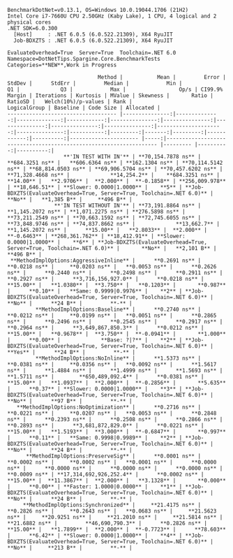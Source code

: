 
    BenchmarkDotNet=v0.13.1, OS=Windows 10.0.19044.1706 (21H2)
    Intel Core i7-7660U CPU 2.50GHz (Kaby Lake), 1 CPU, 4 logical and 2 physical cores
    .NET SDK=6.0.300
      [Host]     : .NET 6.0.5 (6.0.522.21309), X64 RyuJIT
      Job-BDXZTS : .NET 6.0.5 (6.0.522.21309), X64 RyuJIT

    EvaluateOverhead=True  Server=True  Toolchain=.NET 6.0  
    Namespace=DotNetTips.Spargine.Core.BenchmarkTests  Categories=**NEW**,Work in Progress  

                                 Method |           Mean |         Error |        StdDev |      StdErr |         Median |            Min |             Q1 |             Q3 |            Max |                 Op/s | CI99.9% Margin | Iterations | Kurtosis | MValue | Skewness |       Ratio |   RatioSD |   Welch(10%)/p-values | Rank |                                                       LogicalGroup | Baseline | Code Size | Allocated |
    ----------------------------------- |---------------:|--------------:|--------------:|------------:|---------------:|---------------:|---------------:|---------------:|---------------:|---------------------:|---------------:|-----------:|---------:|-------:|---------:|------------:|----------:|---------------------- |-----:|------------------------------------------------------------------- |--------- |----------:|----------:|
                      **'IN TEST WITH IN'** | **70,154.7878 ns** |   **684.3251 ns** |   **606.6364 ns** | **162.1304 ns** | **70,114.5142 ns** | **68,814.0503 ns** | **69,906.5704 ns** | **70,457.6202 ns** | **71,328.4668 ns** |             **14,254.2** |    **684.3251 ns** |      **14.00** |   **2.9706** |  **2.000** |  **-0.1858** | **256,009.978** | **18,646.51** | **Slower: 0.0000|1.0000** |    **5** | **Job-BDXZTS(EvaluateOverhead=True, Server=True, Toolchain=.NET 6.0)** |       **No** |   **1,385 B** |     **496 B** |
                   **'IN TEST WITHOUT IN'** | **73,191.8864 ns** | **1,145.2072 ns** | **1,071.2275 ns** | **276.5898 ns** | **73,211.2549 ns** | **70,663.1592 ns** | **72,745.6055 ns** | **73,848.9746 ns** | **74,837.8662 ns** |             **13,662.7** |  **1,145.2072 ns** |      **15.00** |   **2.8033** |  **2.000** |  **-0.6463** | **268,361.762** | **18,412.91** | **Slower: 0.0000|1.0000** |    **6** | **Job-BDXZTS(EvaluateOverhead=True, Server=True, Toolchain=.NET 6.0)** |       **No** |   **2,101 B** |     **496 B** |
     **MethodImplOptions:AggressiveInline** |      **0.2691 ns** |     **0.0218 ns** |     **0.0203 ns** |   **0.0053 ns** |      **0.2626 ns** |      **0.2440 ns** |      **0.2498 ns** |      **0.2911 ns** |      **0.2927 ns** |      **3,716,156,927.0** |      **0.0218 ns** |      **15.00** |   **1.0380** |  **3.750** |   **0.1203** |       **0.987** |      **0.10** |   **Same: 0.9999|0.9976** |    **2** | **Job-BDXZTS(EvaluateOverhead=True, Server=True, Toolchain=.NET 6.0)** |       **No** |      **24 B** |         **-** |
             **MethodImplOptions:Baseline** |      **0.2740 ns** |     **0.0212 ns** |     **0.0199 ns** |   **0.0051 ns** |      **0.2865 ns** |      **0.2496 ns** |      **0.2545 ns** |      **0.2917 ns** |      **0.2964 ns** |      **3,649,867,850.3** |      **0.0212 ns** |      **15.00** |   **0.9678** |  **3.750** |  **-0.0941** |       **1.000** |      **0.00** |             **Base: ?|?** |    **2** | **Job-BDXZTS(EvaluateOverhead=True, Server=True, Toolchain=.NET 6.0)** |      **Yes** |      **24 B** |         **-** |
             **MethodImplOptions:NoInline** |      **1.5373 ns** |     **0.0381 ns** |     **0.0356 ns** |   **0.0092 ns** |      **1.5617 ns** |      **1.4884 ns** |      **1.4999 ns** |      **1.5693 ns** |      **1.5711 ns** |        **650,489,092.4** |      **0.0381 ns** |      **15.00** |   **1.0937** |  **2.000** |  **-0.2856** |       **5.635** |      **0.37** | **Slower: 0.0000|1.0000** |    **3** | **Job-BDXZTS(EvaluateOverhead=True, Server=True, Toolchain=.NET 6.0)** |       **No** |      **97 B** |         **-** |
       **MethodImplOptions:NoOptimization** |      **0.2716 ns** |     **0.0221 ns** |     **0.0207 ns** |   **0.0053 ns** |      **0.2848 ns** |      **0.2393 ns** |      **0.2508 ns** |      **0.2866 ns** |      **0.2893 ns** |      **3,681,872,829.0** |      **0.0221 ns** |      **15.00** |   **1.5193** |  **3.000** |  **-0.6847** |       **0.997** |      **0.11** |   **Same: 0.9998|0.9989** |    **2** | **Job-BDXZTS(EvaluateOverhead=True, Server=True, Toolchain=.NET 6.0)** |       **No** |      **24 B** |         **-** |
          **MethodImplOptions:PreserveSig** |      **0.0001 ns** |     **0.0002 ns** |     **0.0002 ns** |   **0.0001 ns** |      **0.0000 ns** |      **0.0000 ns** |      **0.0000 ns** |      **0.0000 ns** |      **0.0009 ns** | **17,314,692,926,252.4** |      **0.0002 ns** |      **15.00** |  **11.3867** |  **2.000** |   **3.1328** |       **0.000** |      **0.00** | **Faster: 1.0000|0.0000** |    **1** | **Job-BDXZTS(EvaluateOverhead=True, Server=True, Toolchain=.NET 6.0)** |       **No** |      **24 B** |         **-** |
         **MethodImplOptions:Synchronized** |     **21.4175 ns** |     **0.2826 ns** |     **0.2643 ns** |   **0.0683 ns** |     **21.5623 ns** |     **20.9251 ns** |     **21.2010 ns** |     **21.5814 ns** |     **21.6882 ns** |         **46,690,790.3** |      **0.2826 ns** |      **15.00** |   **1.7899** |  **2.000** |  **-0.7723** |      **78.603** |      **6.42** | **Slower: 0.0000|1.0000** |    **4** | **Job-BDXZTS(EvaluateOverhead=True, Server=True, Toolchain=.NET 6.0)** |       **No** |     **213 B** |         **-** |
